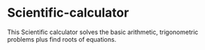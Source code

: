# Scientific-calculator
This Scientific calculator solves the basic arithmetic, trigonometric problems plus find roots of equations.
